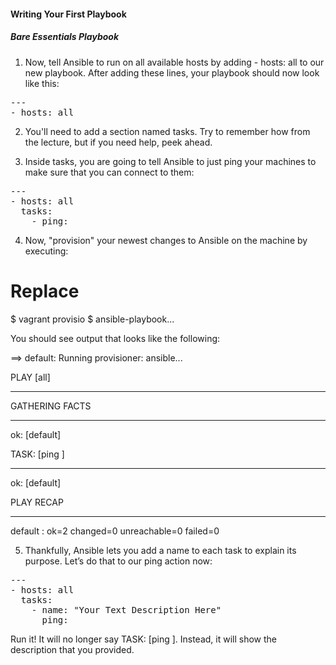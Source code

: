 #### Writing Your First Playbook
##### Bare Essentials Playbook

1. Now, tell Ansible to run on all available hosts by adding - hosts: all to our new playbook. After adding these lines, your playbook should now look like this:

<pre class="file" data-filename="playbook.yml">
---
- hosts: all
</pre>

2. You'll need to add a section named tasks. Try to remember how from the lecture, but if you need help, peek ahead.

3. Inside tasks, you are going to tell Ansible to just ping your machines to make sure that you can connect to them:

<pre class="file" data-filename="playbook.yml" data-target="replace">
---
- hosts: all
  tasks:
    - ping:
</pre>

4. Now, "provision" your newest changes to Ansible on the machine by executing:

# Replace
$ vagrant provisio
$ ansible-playbook...

You should see output that looks like the following:

==> default: Running provisioner: ansible...

PLAY [all]
********************************************************************

GATHERING FACTS
***************************************************************
ok: [default]

TASK: [ping ]
*****************************************************************
ok: [default]

PLAY RECAP
********************************************************************

default         : ok=2    changed=0    unreachable=0    failed=0

5. Thankfully, Ansible lets you add a name to each task to explain its purpose. Let’s do that to our ping action now:

<pre class="file" data-filename="playbook.yml" data-target="replace">
---
- hosts: all
  tasks:
    - name: "Your Text Description Here"
      ping:
</pre>

Run it! It will no longer say TASK: [ping ]. Instead, it will show the description that you provided.
